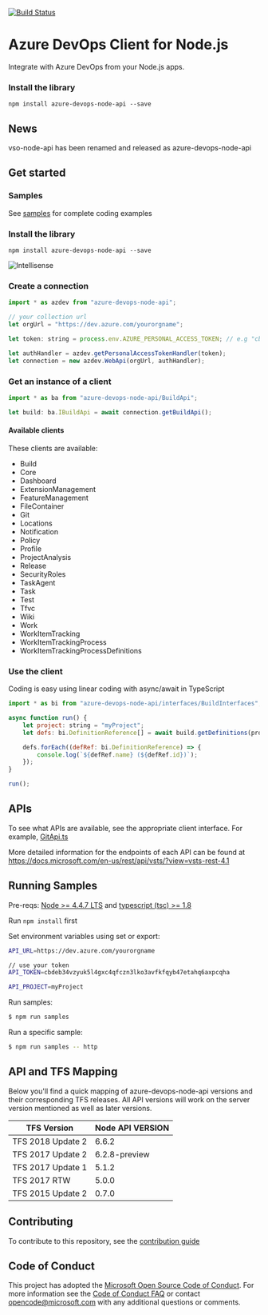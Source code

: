 [![Build Status](https://dev.azure.com/ms/azure-devops-node-api/_apis/build/status/Microsoft.azure-devops-node-api?branchName=master)](https://dev.azure.com/ms/azure-devops-node-api/_build/latest?definitionId=89&branchName=master)

# Azure DevOps Client for Node.js

Integrate with Azure DevOps from your Node.js apps.

### Install the library
```
npm install azure-devops-node-api --save
```

## News

vso-node-api has been renamed and released as azure-devops-node-api

## Get started

### Samples

See [samples](./samples) for complete coding examples

### Install the library
```
npm install azure-devops-node-api --save
```

![Intellisense](docs/intellisense.png)  

### Create a connection
```javascript
import * as azdev from "azure-devops-node-api";

// your collection url
let orgUrl = "https://dev.azure.com/yourorgname";

let token: string = process.env.AZURE_PERSONAL_ACCESS_TOKEN; // e.g "cbdeb34vzyuk5l4gxc4qfczn3lko3avfkfqyb47etahq6axpcqha"; 

let authHandler = azdev.getPersonalAccessTokenHandler(token); 
let connection = new azdev.WebApi(orgUrl, authHandler);    
```

### Get an instance of a client

```javascript
import * as ba from "azure-devops-node-api/BuildApi";

let build: ba.IBuildApi = await connection.getBuildApi();
```

#### Available clients

These clients are available:

* Build
* Core
* Dashboard
* ExtensionManagement
* FeatureManagement
* FileContainer
* Git
* Locations
* Notification
* Policy
* Profile
* ProjectAnalysis
* Release
* SecurityRoles
* TaskAgent
* Task
* Test
* Tfvc
* Wiki
* Work
* WorkItemTracking
* WorkItemTrackingProcess
* WorkItemTrackingProcessDefinitions

### Use the client
 
Coding is easy using linear coding with async/await in TypeScript

```javascript
import * as bi from "azure-devops-node-api/interfaces/BuildInterfaces";

async function run() {
    let project: string = "myProject";
    let defs: bi.DefinitionReference[] = await build.getDefinitions(project);

    defs.forEach((defRef: bi.DefinitionReference) => {
        console.log(`${defRef.name} (${defRef.id})`);
    });    
}

run();
```

## APIs

To see what APIs are available, see the appropriate client interface. For example, [GitApi.ts](https://github.com/Microsoft/azure-devops-node-api/blob/master/api/GitApi.ts)

More detailed information for the endpoints of each API can be found at https://docs.microsoft.com/en-us/rest/api/vsts/?view=vsts-rest-4.1

## Running Samples

Pre-reqs: [Node >= 4.4.7 LTS](https://nodejs.org) and [typescript (tsc) >= 1.8](https://www.npmjs.com/package/typescript)  

Run `npm install` first

Set environment variables using set or export:

```bash
API_URL=https://dev.azure.com/yourorgname

// use your token
API_TOKEN=cbdeb34vzyuk5l4gxc4qfczn3lko3avfkfqyb47etahq6axpcqha  

API_PROJECT=myProject  
```

Run samples:  

```bash
$ npm run samples
```

Run a specific sample:

```bash
$ npm run samples -- http
```

## API and TFS Mapping

Below you'll find a quick mapping of azure-devops-node-api versions and their corresponding TFS releases. All API versions will work on the server version mentioned as well as later versions.

 |**TFS Version** | **Node API VERSION**|
 |-------------------|------------------|
 |TFS 2018 Update 2  |  6.6.2|
 |TFS 2017 Update 2  |  6.2.8-preview|
 |TFS 2017 Update 1  |  5.1.2|
 |TFS 2017 RTW       |  5.0.0|
 |TFS 2015 Update 2  |  0.7.0|

## Contributing

To contribute to this repository, see the [contribution guide](./CONTRIBUTING.md)

## Code of Conduct

This project has adopted the [Microsoft Open Source Code of Conduct](https://opensource.microsoft.com/codeofconduct/). For more information see the [Code of Conduct FAQ](https://opensource.microsoft.com/codeofconduct/faq/) or contact [opencode@microsoft.com](mailto:opencode@microsoft.com) with any additional questions or comments.
